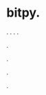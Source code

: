 # bitpy.
.
.
.
.












.






















































.
























.



























.












































